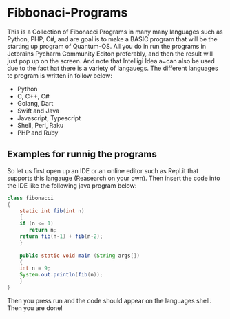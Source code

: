 # Fibbonaci-Programs
This is a Collection of Fibonacci Programs in many many languages such as Python, PHP, C#, and are goal is to make a BASIC program that will be the starting up program of Quantum-OS. All you do in run the programs in Jetbrains Pycharm Community Editon preferably, and then the result will just pop up on the screen. And note that Intelligi Idea a=can also be used due to the fact hat there is a variety of langauegs. The different languages te program is written in follow below:
* Python
* C, C++, C#
* Golang, Dart
* Swift and Java
* Javascript, Typescript
* Shell, Perl, Raku
* PHP and Ruby

## Examples for runnig the programs
So let us first open up an IDE or an online editor such as Repl.it that supports this langauge (Reasearch on your own). Then insert the code into the IDE like the following java program below:

```java
class fibonacci
{
    static int fib(int n)
    {
    if (n <= 1)
       return n;
    return fib(n-1) + fib(n-2);
    }
      
    public static void main (String args[])
    {
    int n = 9;
    System.out.println(fib(n));
    }
}
```

Then you press run and the code should appear on the languages shell. Then you are done!
